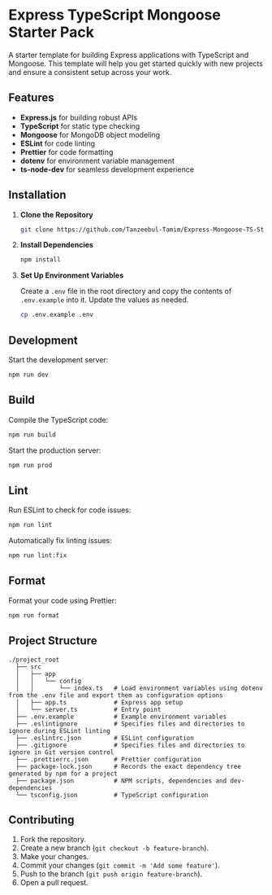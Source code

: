 # Express TypeScript Mongoose Starter Pack

A starter template for building Express applications with TypeScript and Mongoose. This template will help you get started quickly with new projects and ensure a consistent setup across your work.

## Features

- **Express.js** for building robust APIs
- **TypeScript** for static type checking
- **Mongoose** for MongoDB object modeling
- **ESLint** for code linting
- **Prettier** for code formatting
- **dotenv** for environment variable management
- **ts-node-dev** for seamless development experience

## Installation

1. **Clone the Repository**

   ```bash
   git clone https://github.com/Tanzeebul-Tamim/Express-Mongoose-TS-Starter_Pack
   ```

2. **Install Dependencies**

   ```bash
   npm install
   ```

3. **Set Up Environment Variables**

   Create a `.env` file in the root directory and copy the contents of `.env.example` into it. Update the values as needed.

   ```bash
   cp .env.example .env
   ```

## Development

Start the development server:

```bash
npm run dev
```

## Build

Compile the TypeScript code:

```bash
npm run build
```

Start the production server:

```bash
npm run prod
```

## Lint

Run ESLint to check for code issues:

```bash
npm run lint
```

Automatically fix linting issues:

```bash
npm run lint:fix
```

## Format

Format your code using Prettier:

```bash
npm run format
```

## Project Structure

```
./project_root
  ├── src
  │   ├── app
  │   │   └── config
  │   │       └── index.ts   # Load environment variables using dotenv from the .env file and export them as configuration options
  │   ├── app.ts             # Express app setup
  │   └── server.ts          # Entry point
  ├── .env.example           # Example environment variables
  ├── .eslintignore          # Specifies files and directories to ignore during ESLint linting
  ├── .eslintrc.json         # ESLint configuration
  ├── .gitignore             # Specifies files and directories to ignore in Git version control
  ├── .prettierrc.json       # Prettier configuration
  ├── package-lock.json      # Records the exact dependency tree generated by npm for a project
  ├── package.json           # NPM scripts, dependencies and dev-dependencies
  └── tsconfig.json          # TypeScript configuration
```

## Contributing

1. Fork the repository.
2. Create a new branch (`git checkout -b feature-branch`).
3. Make your changes.
4. Commit your changes (`git commit -m 'Add some feature'`).
5. Push to the branch (`git push origin feature-branch`).
6. Open a pull request.
